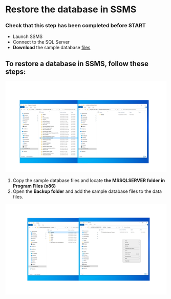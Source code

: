 Restore the database in SSMS
============
### Check that this step has been completed before START
- Launch SSMS
- Connect to the SQL Server
- **Download** the sample database [files](https://github.com/Microsoft/sql-server-samples/releases/tag/wide-world-importers-v1.0)

## To restore a database in SSMS, follow these steps:
![3](/images/03-SSMS.png)

1. Copy the sample database files and locate **the MSSQLSERVER folder in Program Files (x86)**
2. Open the **Backup folder** and add the sample database files to the data files.

![4](/images/04-SSMS.png)
   

